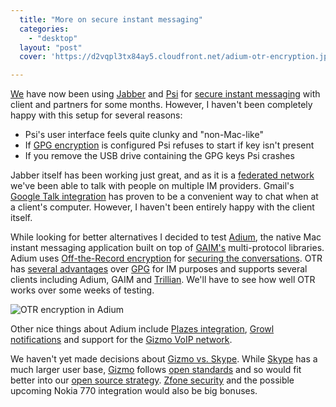 ```yaml
---
  title: "More on secure instant messaging"
  categories: 
    - "desktop"
  layout: "post"
  cover: 'https://d2vqpl3tx84ay5.cloudfront.net/adium-otr-encryption.jpg'

---
```

[We][1] have now been using [Jabber][21] and [Psi][2] for [secure instant messaging][3] with client and partners for some months. However, I haven't been completely happy with this setup for several reasons:

- Psi's user interface feels quite clunky and "non-Mac-like"
- If [GPG encryption][4] is configured Psi refuses to start if key isn't present
- If you remove the USB drive containing the GPG keys Psi crashes

Jabber itself has been working just great, and as it is a [federated network][22] we've been able to talk with people on multiple IM providers. Gmail's [Google Talk integration][23] has proven to be a convenient way to chat when at a client's computer. However, I haven't been entirely happy with the client itself.

While looking for better alternatives I decided to test [Adium][5], the native Mac instant messaging application built on top of [GAIM's][6] multi-protocol libraries. Adium uses [Off-the-Record encryption][7] for [securing the conversations][14]. OTR has [several advantages][8] over [GPG][9] for IM purposes and supports several clients including Adium, GAIM and [Trillian][10]. We'll have to see how well OTR works over some weeks of testing.

![OTR encryption in Adium](https://d2vqpl3tx84ay5.cloudfront.net/adium-otr-encryption.jpg)

Other nice things about Adium include [Plazes integration][11], [Growl notifications][12] and support for the [Gizmo VoIP network][13].

We haven't yet made decisions about [Gizmo vs. Skype][18]. While [Skype][17] has a much larger user base, [Gizmo][16] follows [open standards][19] and so would fit better into our [open source strategy][15]. [Zfone security][20] and the possible upcoming Nokia 770 integration would also be big bonuses.

[1]: http://www.nemein.com/
[2]: http://psi-im.org/
[3]: http://bergie.iki.fi/blog/securing-instant-messaging/
[4]: http://psi.affinix.com/psi_docs/encryption.html
[5]: http://www.adiumx.com/index.php
[6]: http://gaim.sourceforge.net/
[7]: http://www.cypherpunks.ca/otr/
[8]: http://www.cypherpunks.ca/otr/otr-codecon.pdf
[9]: http://en.wikipedia.org/wiki/GNU_Privacy_Guard
[10]: http://rotz.org/archives/2005/05/otr_trillian.html
[11]: http://ruk.ca/article/2886
[12]: http://growl.info/
[13]: http://www.adiumxtras.com/index.php?a=xtras&xtra_id=2058
[14]: http://internet.newsforge.com/internet/05/10/07/1521221.shtml?tid=13
[15]: http://www.nemein.com/en/company/opensource.html
[16]: http://www.gizmoproject.com/
[17]: http://www.skype.com/
[18]: http://www.tomsnetworking.com/2006/01/18/crowning_the_king_of_free_talk_/
[19]: http://en.wikipedia.org/wiki/Session_Initiation_Protocol
[20]: http://www.philzimmermann.com/EN/zfone/
[21]: http://en.wikipedia.org/wiki/Jabber
[22]: http://www.imfederation.com/
[23]: http://mail.google.com/mail/help/screen4.html
